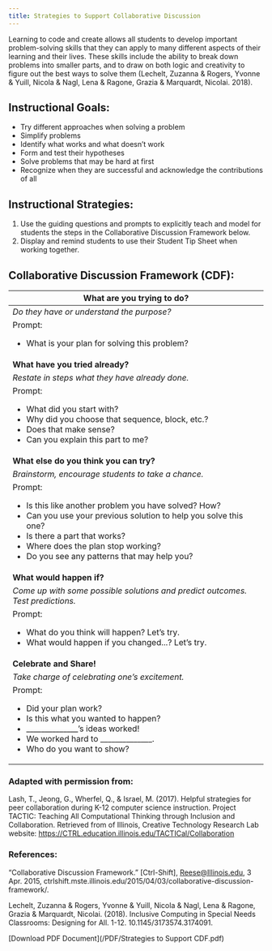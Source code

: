 ```yaml
---
title: Strategies to Support Collaborative Discussion
---
```


Learning to code and create allows all students to develop important problem-solving skills that they can apply to many different aspects of their learning and their lives. These skills include the ability to break down problems into smaller parts, and to draw on both logic and creativity to figure out the best ways to solve them (Lechelt, Zuzanna & Rogers, Yvonne & Yuill, Nicola & Nagl, Lena & Ragone, Grazia & Marquardt, Nicolai. 2018).

## Instructional Goals:
* Try different approaches when solving a problem
* Simplify problems
* Identify what works and what doesn’t work
* Form and test their hypotheses
* Solve problems that may be hard at first
* Recognize when they are successful and acknowledge the contributions of all

## Instructional Strategies:
1. Use the guiding questions and prompts to explicitly teach and model for students the steps in the Collaborative Discussion Framework below.
2. Display and remind students to use their Student Tip Sheet when working together.


## Collaborative Discussion Framework (CDF):

|**What are you trying to do?**|
|-----|
|*Do they have or understand the purpose?*|
|Prompt: <ul><li>What is your plan for solving this problem?</li></ul>|
|**What have you tried already?**|
|*Restate in steps what they have already done.*|
|Prompt: <ul><li>What did you start with?</li><li>Why did you choose that sequence, block, etc.?</li><li>Does that make sense?</li><li>Can you explain this part to me?</li></ul>|
|**What else do you think you can try?**|
|*Brainstorm, encourage students to take a chance.*|
|Prompt: <ul><li>Is this like another problem you have solved? How?</li><li>Can you use your previous solution to help you solve this one?</li><li>Is there a part that works?</li><li>Where does the plan stop working?</li><li>Do you see any patterns that may help you?</li></ul>|
|**What would happen if?**|
|*Come up with some possible solutions and predict outcomes. Test predictions.*|
|Prompt: <ul><li>What do you think will happen? Let’s try.</li><li>What would happen if you changed...? Let’s try.</li></ul>|
|**Celebrate and Share!**|
|*Take charge of celebrating one’s excitement.*|
|Prompt: <ul><li>Did your plan work?</li><li>Is this what you wanted to happen?</li><li>______________’s ideas worked!</li><li>We worked hard to ______________.</li><li>Who do you want to show?</li></ul>|

### Adapted with permission from:
Lash, T., Jeong, G., Wherfel, Q., & Israel, M. (2017). Helpful strategies for peer collaboration during K-12 computer science instruction. Project TACTIC: Teaching All Computational Thinking through
Inclusion and Collaboration. Retrieved from of Illinois, Creative Technology Research Lab website: https://CTRL.education.illinois.edu/TACTICal/Collaboration

### References:
“Collaborative Discussion Framework.” [Ctrl-Shift], Reese@Illinois.edu, 3 Apr. 2015, ctrlshift.mste.illinois.edu/2015/04/03/collaborative-discussion-framework/.

Lechelt, Zuzanna & Rogers, Yvonne & Yuill, Nicola & Nagl, Lena & Ragone, Grazia & Marquardt, Nicolai. (2018). Inclusive Computing in Special Needs Classrooms: Designing for All. 1-12. 10.1145/3173574.3174091.



[Download PDF Document](/PDF/Strategies to Support CDF.pdf)
